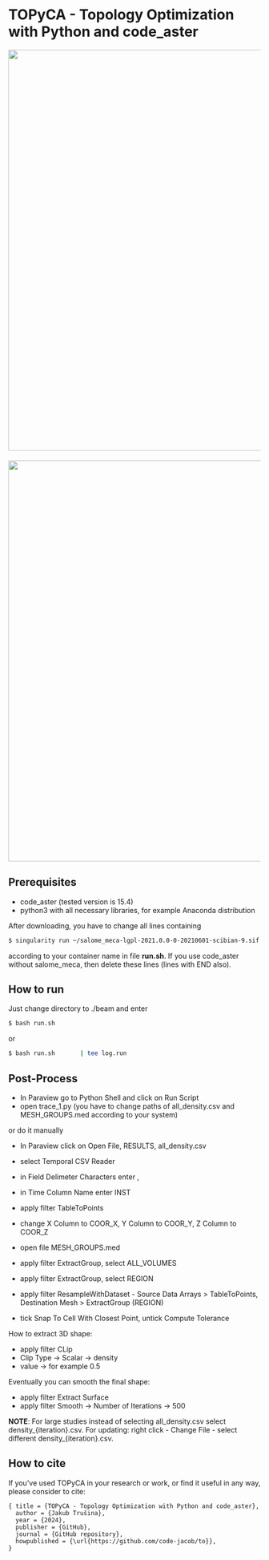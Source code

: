 # TOPyCA - Topology Optimization with Python and code_aster

<div align="center">
    <img src="./imgsrc/beam_TO.gif" width="800">
    <div style="height: 20px;"></div> <!-- Space between images -->
    <img src="./imgsrc/clip_TO_2.gif" width="800">
</div>

## Prerequisites

- code_aster (tested version is 15.4)
- python3 with all necessary libraries, for example Anaconda distribution

After downloading, you have to change all lines containing
```bash
$ singularity run ~/salome_meca-lgpl-2021.0.0-0-20210601-scibian-9.sif shell << END
```
according to your container name in file **run.sh**.
If you use code_aster without salome_meca, then delete these lines (lines with END also).

## How to run

Just change directory to ./beam and enter

```bash
$ bash run.sh
```
or

```bash
$ bash run.sh       | tee log.run
```

## Post-Process

- In Paraview go to Python Shell and click on Run Script
- open trace_1.py (you have to change paths of all_density.csv and MESH_GROUPS.med according to your system)

or do it manually

- In Paraview click on Open File, RESULTS, all_density.csv
- select Temporal CSV Reader
- in Field Delimeter Characters enter ,
- in Time Column Name enter INST
- apply filter TableToPoints
- change X Column to COOR_X, Y Column to COOR_Y, Z Column to COOR_Z

- open file MESH_GROUPS.med
- apply filter ExtractGroup, select ALL_VOLUMES
- apply filter ExtractGroup, select REGION
- apply filter ResampleWithDataset - Source Data Arrays > TableToPoints, Destination Mesh > ExtractGroup (REGION)
- tick Snap To Cell With Closest Point, untick Compute Tolerance

How to extract 3D shape:
- apply filter CLip
- Clip Type -> Scalar -> density
- value -> for example 0.5

Eventually you can smooth the final shape:
- apply filter Extract Surface
- apply filter Smooth -> Number of Iterations -> 500


**NOTE**: For large studies instead of selecting all_density.csv select density_{iteration}.csv. 
For updating: right click - Change File - select different density_{iteration}.csv.



## How to cite 
If you've used TOPyCA in your research or work, or find it useful in any way, please consider to cite:
```
{ title = {TOPyCA - Topology Optimization with Python and code_aster},
  author = {Jakub Trušina}, 
  year = {2024},
  publisher = {GitHub},
  journal = {GitHub repository},
  howpublished = {\url{https://github.com/code-jacob/to}},
}
```